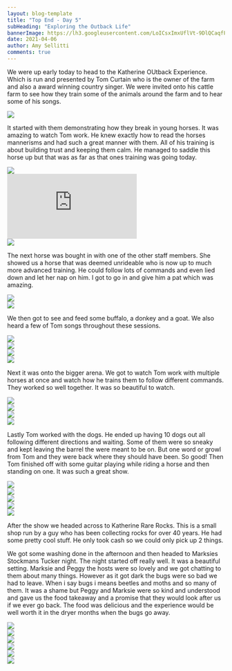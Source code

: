 ```yaml
---
layout: blog-template
title: "Top End - Day 5"
subHeading: "Exploring the Outback Life"
bannerImage: https://lh3.googleusercontent.com/LoICsxImxUflVt-9DlQCaqfFQCiLhoVfZCsgOUHxE2ikBjiqdo9xcw4QKQ50FXRwrL43U7qeGsCTAWxjEIP3R3L5g63xyS-eOcp80TJHUHMGfv97AEDmuYzvqnCaqKKWlF3Lw47b7qY=w2400
date: 2021-04-06
author: Amy Sellitti
comments: true
---
```


We were up early today to head to the Katherine OUtback Experience. Which is run and presented by Tom Curtain who is the owner of the farm and also a award winning country singer. We were invited onto his cattle farm to see how they train some of the animals around the farm and to hear some of his songs.

<div class="center-image"><img src="https://lh3.googleusercontent.com/jY-OzhGubYw2Uhninu8dKsokMtNGS1gHwMhjHLKtUbiya5Fsrbg3EDwbxNsWNCps_lAbsJ7s5OESWWPrdylIP39AyvVFOEq6K27qlpYcv4ImmrSqxe4eBsPB0GLslImNB3PEg7Y5cQw=w2400" /></div>

It started with them demonstrating how they break in young horses. It was amazing to watch Tom work. He knew exactly how to read the horses mannerisms and had such a great manner with them. All of his training is about building trust and keeping them calm. He managed to saddle this horse up but that was as far as that ones training was going today. 

<div class="center-image"><img src="https://lh3.googleusercontent.com/V7Arrm-XUW-v2JFYFfq0ZSGSb5rT-o5Z3otBmXV9WT1KdFO1pi-Y4-8Cpbdddwzylohzs66UCd8d224FkNuYRFPBpgDwaWgk2tF5lTHpPAtcKxGTaOrrDdonV0v-IVpRVrsSqjBxQhY=w2400" /></div>
<div class="center-video"><iframe src="https://www.youtube.com/embed/PsfpETjdPHc" frameborder="0" allow="autoplay; encrypted-media" allowfullscreen></iframe></div>
<div class="center-image"><img src="https://lh3.googleusercontent.com/oXSTkYFedffdEuSPCXkx1BJbcOWL9B28mwpxulMi-SZIUnY5lFwh05osgHBoRqCHPs_MKgmGU7EYEuUlJpKSeuYA57FBZImhU4xqC2OMYmADUfCY-Fg6mpQ_VMsryLG8b75zUen7db8=w2400" /></div>

The next horse was bought in with one of the other staff members. She showed us a horse that was deemed unrideable who is now up to much more advanced training. He could follow lots of commands and even lied down and let her nap on him. I got to go in and give him a pat which was amazing. 

<div class="center-image"><img src="https://lh3.googleusercontent.com/uA0gzH9Fel5FA6DZCUZ3lURtnBoG3Gw4hoemGKiUuYn_ws8L_IMjxjuTkFwuxXKmww0vRMBbdSqvWRI60kd4HG4mdfY3J0Uv8XUnOIb_LoSXYwWRjFG3dKzi2UxaLO5w8QNeq1gxcqc=w2400" /></div>
<div class="center-image"><img src="https://lh3.googleusercontent.com/qW_gMQPtfoR3CI2YZQ_276Vif8poeaSlprAQmG2r6R2437C889IWW3kV-3bFD0YbO1uL37wwyEaw9el5yqqKElohh-dVLfkvNrjfVaBu4sn3cmvstah7AuzFI7NSGRvPhNuKQT3C1DE=w2400" /></div>


We then got to see and feed some buffalo, a donkey and a goat. We also heard a few of Tom songs throughout these sessions.

<div class="center-image"><img src="https://lh3.googleusercontent.com/qLAmEA_rWET2nMGCrAjgCmN2ibIOq_0mZlLbuNKXXBmdDzkaxsmCR4ZeffxHBEZ-GVECtqjw9cMmn7euK6p_X3DbhrV39JyemOQOLOCILDPVs_tRKe6K8k_maZldhJrVE7YrdAo5so8=w2400" /></div>
<div class="center-image"><img src="https://lh3.googleusercontent.com/FTnFxd8IZp_SVQDFp_b1I6SaMbO0rDQVpivGXMxzhkRHNT38p8XYTguwXhDIDSmSZE1cDmCtrHoUfp4qaIHXBPTGZIr65a6hsctlRtwOkaTWzDJ3Qk4Ql7tW23reDHWLAtNA9fALKNs=w2400" /></div>
<div class="center-image"><img src="https://lh3.googleusercontent.com/XKKjj6bDO51ffRoEzhF55vmZozhbJ4owlDh5Susg7a5cq7QnhaT0yqSyRtd6JNJg_WmO3E79S7H_qcxwdIt7iEDjV_WjY68kK7Zt5Ot2-iCq7OQv8ZMtqKrk8Li8IhzeHhR2FXYFWf4=w2400" /></div>
<div class="center-image"><img src="https://lh3.googleusercontent.com/50a_1raJrsr41dsDwPO3Vwdzl8ZM7AlAu1jtxF7og9dysqALfmIT_pwyDrQblijY3Y2h6gs1qL6za6dJEYfWXH0skoC-p-7Zj9ZbkJQfY6fRUy27-phdO9m0r2xreRVQ9uatHhhGRbc=w2400" /></div>
<div class="center-image"><img src="" /></div>

Next it was onto the bigger arena. We got to watch Tom work with multiple horses at once and watch how he trains them to follow different commands. They worked so well together. It was so beautiful to watch.

<div class="center-image"><img src="https://lh3.googleusercontent.com/XNtTYAWjkOdB7dIIT3jQyqiOmiEgjBhQY6SHK9dl-z4YCk_muQbXQAwVm0Ylq2AulvXjR59VfdH2KS5KAOiL_mj454dRT1cyhGRGavguSjeMsmwnoVPWSscZ4Z13RLNGgT-bQba52HM=w2400" /></div>
<div class="center-image"><img src="https://lh3.googleusercontent.com/CzWbRbeHYnU0LdEwsyItFV4TPBNRGs7lMPZ71NYN-V75nvT9Eat23kEJfjneKX3BUT68U0oK9mWgUflAjE5l85IpQ-IkC4NAZrjKm79RR2lZXnAp_iMPNIRxd9B4oh5i_mIEdql4efA=w2400" /></div>
<div class="center-image"><img src="https://lh3.googleusercontent.com/vuwVyxZ04XhPevoGmvgbVdVz40aYE6TVl569x69lpsxb7Y-q-fRs-jNk7eIx78Iu8FoC4-7Ugb6cmbRk7CUnZ9TzT6EvNstRrEVImqnCHRa9QWBiArIkYI5HyF7u5vf1lnTuXgjgS0I=w2400" /></div>
<div class="center-image"><img src="https://lh3.googleusercontent.com/ReKXwABQucColJO2cJ7lfQynesiai5huQ6dcFN_n-WPx_RqpBRc-W8ohi4HyMc4-vm3gtHVh8xgMyQRJFaRWVBYf76XT8PRn2xpfBpCnVyVMlGljFTzqrCmO_ney1YnS-jcO_bqU0T4=w2400" /></div>

Lastly Tom worked with the dogs. He ended up having 10 dogs out all following different directions and waiting. Some of them were so sneaky and kept leaving the barrel the were meant to be on. But one word or growl from Tom and they were back where they should have been. So good! Then Tom finished off with some guitar playing while riding a horse and then standing on one. It was such a great show. 

<div class="center-image"><img src="https://lh3.googleusercontent.com/mUe8nZ5AI8AD3c4t-rRKznkSS_BW4ZWyiqawQiaFnZM8ZwyWuqAzBc24nj8lvjLp5vvQYL4VKfb5aqMEipMQ2tTnwX4Xy0YY3clb9I3iIc_Rf2yYkdca-9a5fhXD5XlaaOcRPcrfwU4=w2400" /></div>
<div class="center-image"><img src="https://lh3.googleusercontent.com/wm8JTrDXc5jeuTcP8ZQK0peGUVbn-2e50qviPrgQmUlSjYo-8pznLlFnlr4rlidXkenpEf8cgYhgElglN0LL_RBaaO67paUPjgwSyFd_pWijnHYW_kUuPKKd2PVsBjq-aF5anMs4ByM=w2400" /></div>
<div class="center-image"><img src="https://lh3.googleusercontent.com/8oV3e_4sZn0Dvfkv9TGKZzLzT57CU_f_aMzQ1_PMGxkGQpYnWu02-_EJTbRSB44Yb14LWr-yW6yxu4fR7mtHpN4B815qpF1supPVZWaFR-GkhIWiozvW7c6gUGUDgz7cy7xx6WO08uY=w2400" /></div>
<div class="center-image"><img src="https://lh3.googleusercontent.com/DRgo9tkuhArrcHeijvNJdkNS0SBmQ-n66cR66i4Lun3pp6mP7S0bjHgu1gve-AlfgE7bsFI7WWwzHPFzx29bxteI1ntEyLX9dBFS_MnVX3hKx9JAbSO2Hj9ovQSk3-8qOKNxFzj5mjk=w2400" /></div>
<div class="center-image"><img src="https://lh3.googleusercontent.com/z0amjKLQ1yvplUjPE_5xzePt6ljEylGC4MnNcjwSimZ_ec-1mGnTfwbnv6G8lQzyOWurdNcDkBVWM8jjnzJEKUTCrIQ_YKG3QOEYAO117FPJvvhc2HbsdOOwGMQI6lJXJUXWzH-Ie48=w2400" /></div>

After the show we headed across to Katherine Rare Rocks. This is a small shop run by a guy who has been collecting rocks for over 40 years. He had some pretty cool stuff. He only took cash so we could only pick up 2 things. 

We got some washing done in the afternoon and then headed to Marksies Stockmans Tucker night. The night started off really well. It was a beautiful setting. Marksie and Peggy the hosts were so lovely and we got chatting to them about many things. However as it got dark the bugs were so bad we had to leave. When i say bugs i means beetles and moths and so many of them. It was a shame but Peggy and Marksie were so kind and understood and gave us the food takeaway and a promise that they would look after us if we ever go back. The food was delicious and the experience would be well worth it in the dryer months when the bugs go away. 

<div class="center-image"><img src="https://lh3.googleusercontent.com/tULBoYQ4iZ8XML33ME60J9hwSwNd0N5LVlTwd3DglYuRxgcpcDF3rxJu8YLlR01RdvDzcQEF2BpRWTRUECw5XeFXPnroJ7gw4Jx5E-JoSPyh5HXGPMlcOIdfZIqtolHPCix6dr0wp8s=w2400" /></div>
<div class="center-image"><img src="https://lh3.googleusercontent.com/i113hCoqPWRoPwHhG2831cWzYTk6RSb_p7XL72xmpAwpCf4VFLYzPrg7WF9f3NzicV4DtXu2c9ivatibFYQAm2XEH4W34Ik0wwUj37fJEFamgZQDaI92fxvtQAK-4gbWn9FpgK4iTA4=w2400" /></div>
<div class="center-image"><img src="https://lh3.googleusercontent.com/9UVaZCgaTtP0vXDWYHWokAgy3cLVA5tssatDHSJ6L5AhNx3b4r2hSYjgNuQKLDtQon3cuOIernlqBxifAibLaF-isBBR3Mz02nagLXz6CRxSaGgcppl5vB55l6h819zemiXBLz8vdpk=w2400" /></div>
<div class="center-image"><img src="https://lh3.googleusercontent.com/YMAIBSyqUlWfLFXIO_dp2mUVb22XYnS3kyuxcS1gjfLoXWzckZ3QjcqXgS2nQI4LWfjMJV8fRsmzmM1MnD8JKC4e8gw1IbYKYX3PRfrjy25yaPh86bFdLi3r7oV2o8eVxlXJNypXB-E=w2400" /></div>
<div class="center-image"><img src="https://lh3.googleusercontent.com/ymfT7hcJaqX31zBSiMLzTX5eKWCxGbhIeaZlAqoxvIS0XTWvyNl7lQeH_HbTzzugIYZyj-stUePt7FxSW6iym0VtVdUg5p-juo4vV1XP8DLfka02ZLoH-oAWsPF3Zcix1uo7Qqt5YGM=w2400" /></div>
<div class="center-image"><img src="https://lh3.googleusercontent.com/ynI7gWbS0v7GebWBCsk_A0-o87iZJNxCbMCTvvv99d54DpyLTl_aECvXAAtAjinekkfeQhQcUYhnBWUXSv1s_YSf21j19TEtSPp6rRa1DP5YRAtPfqLLoJaMlytALqCNjUGUWoCd3kI=w2400" /></div>
